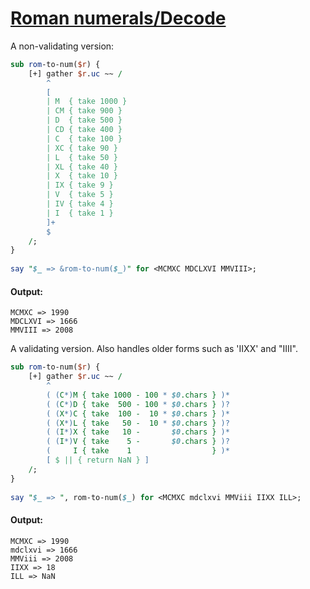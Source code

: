 [1]: https://rosettacode.org/wiki/Roman_numerals/Decode

# [Roman numerals/Decode][1]

A non-validating version:

```perl
sub rom-to-num($r) {
    [+] gather $r.uc ~~ /
        ^
        [
        | M  { take 1000 }
        | CM { take 900 }
        | D  { take 500 }
        | CD { take 400 }
        | C  { take 100 }
        | XC { take 90 }
        | L  { take 50 }
        | XL { take 40 }
        | X  { take 10 }
        | IX { take 9 }
        | V  { take 5 }
        | IV { take 4 }
        | I  { take 1 }
        ]+
        $
    /;
}
 
say "$_ => &rom-to-num($_)" for <MCMXC MDCLXVI MMVIII>;
```

#### Output:
```
MCMXC => 1990
MDCLXVI => 1666
MMVIII => 2008
```


A validating version. Also handles older forms such as 'IIXX' and "IIII".

```perl
sub rom-to-num($r) {
    [+] gather $r.uc ~~ /
        ^
        ( (C*)M { take 1000 - 100 * $0.chars } )*
        ( (C*)D { take  500 - 100 * $0.chars } )?
        ( (X*)C { take  100 -  10 * $0.chars } )*
        ( (X*)L { take   50 -  10 * $0.chars } )?
        ( (I*)X { take   10 -       $0.chars } )*
        ( (I*)V { take    5 -       $0.chars } )?
        (     I { take    1                  } )*
        [ $ || { return NaN } ]
    /;
}
 
say "$_ => ", rom-to-num($_) for <MCMXC mdclxvi MMViii IIXX ILL>;
```

#### Output:
```
MCMXC => 1990
mdclxvi => 1666
MMViii => 2008
IIXX => 18
ILL => NaN
```